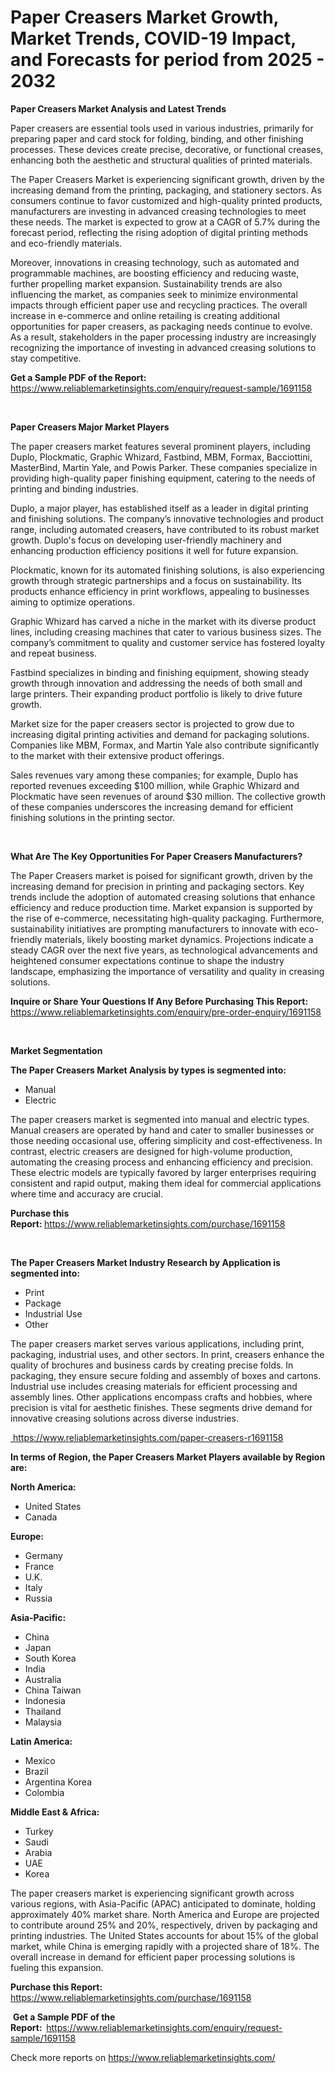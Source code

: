 <p><h1>Paper Creasers Market Growth, Market Trends, COVID-19 Impact, and Forecasts for period from 2025 - 2032</h1></p><p><strong>Paper Creasers Market Analysis and Latest Trends</strong></p>
<p><p>Paper creasers are essential tools used in various industries, primarily for preparing paper and card stock for folding, binding, and other finishing processes. These devices create precise, decorative, or functional creases, enhancing both the aesthetic and structural qualities of printed materials.</p><p>The Paper Creasers Market is experiencing significant growth, driven by the increasing demand from the printing, packaging, and stationery sectors. As consumers continue to favor customized and high-quality printed products, manufacturers are investing in advanced creasing technologies to meet these needs. The market is expected to grow at a CAGR of 5.7% during the forecast period, reflecting the rising adoption of digital printing methods and eco-friendly materials.</p><p>Moreover, innovations in creasing technology, such as automated and programmable machines, are boosting efficiency and reducing waste, further propelling market expansion. Sustainability trends are also influencing the market, as companies seek to minimize environmental impacts through efficient paper use and recycling practices. The overall increase in e-commerce and online retailing is creating additional opportunities for paper creasers, as packaging needs continue to evolve. As a result, stakeholders in the paper processing industry are increasingly recognizing the importance of investing in advanced creasing solutions to stay competitive.</p></p>
<p><strong>Get a Sample PDF of the Report:&nbsp;</strong> <a href="https://www.reliablemarketinsights.com/enquiry/request-sample/1691158?utm_campaign=2181&utm_medium=2&utm_source=Github&utm_content=ia&utm_term=26032025&utm_id=paper-creasers">https://www.reliablemarketinsights.com/enquiry/request-sample/1691158</a></p>
<p>&nbsp;</p>
<p><strong>Paper Creasers Major Market Players</strong></p>
<p><p>The paper creasers market features several prominent players, including Duplo, Plockmatic, Graphic Whizard, Fastbind, MBM, Formax, Bacciottini, MasterBind, Martin Yale, and Powis Parker. These companies specialize in providing high-quality paper finishing equipment, catering to the needs of printing and binding industries.</p><p>Duplo, a major player, has established itself as a leader in digital printing and finishing solutions. The company’s innovative technologies and product range, including automated creasers, have contributed to its robust market growth. Duplo's focus on developing user-friendly machinery and enhancing production efficiency positions it well for future expansion.</p><p>Plockmatic, known for its automated finishing solutions, is also experiencing growth through strategic partnerships and a focus on sustainability. Its products enhance efficiency in print workflows, appealing to businesses aiming to optimize operations.</p><p>Graphic Whizard has carved a niche in the market with its diverse product lines, including creasing machines that cater to various business sizes. The company’s commitment to quality and customer service has fostered loyalty and repeat business.</p><p>Fastbind specializes in binding and finishing equipment, showing steady growth through innovation and addressing the needs of both small and large printers. Their expanding product portfolio is likely to drive future growth.</p><p>Market size for the paper creasers sector is projected to grow due to increasing digital printing activities and demand for packaging solutions. Companies like MBM, Formax, and Martin Yale also contribute significantly to the market with their extensive product offerings.</p><p>Sales revenues vary among these companies; for example, Duplo has reported revenues exceeding $100 million, while Graphic Whizard and Plockmatic have seen revenues of around $30 million. The collective growth of these companies underscores the increasing demand for efficient finishing solutions in the printing sector.</p></p>
<p>&nbsp;</p>
<p><strong>What Are The Key Opportunities For Paper Creasers Manufacturers?</strong></p>
<p><p>The Paper Creasers market is poised for significant growth, driven by the increasing demand for precision in printing and packaging sectors. Key trends include the adoption of automated creasing solutions that enhance efficiency and reduce production time. Market expansion is supported by the rise of e-commerce, necessitating high-quality packaging. Furthermore, sustainability initiatives are prompting manufacturers to innovate with eco-friendly materials, likely boosting market dynamics. Projections indicate a steady CAGR over the next five years, as technological advancements and heightened consumer expectations continue to shape the industry landscape, emphasizing the importance of versatility and quality in creasing solutions.</p></p>
<p><strong>Inquire or Share Your Questions If Any Before Purchasing This Report:</strong> <a href="https://www.reliablemarketinsights.com/enquiry/pre-order-enquiry/1691158?utm_campaign=2181&utm_medium=2&utm_source=Github&utm_content=ia&utm_term=26032025&utm_id=paper-creasers">https://www.reliablemarketinsights.com/enquiry/pre-order-enquiry/1691158</a></p>
<p>&nbsp;</p>
<p><strong>Market Segmentation</strong></p>
<p><strong>The Paper Creasers Market Analysis by types is segmented into:</strong></p>
<p><ul><li>Manual</li><li>Electric</li></ul></p>
<p><p>The paper creasers market is segmented into manual and electric types. Manual creasers are operated by hand and cater to smaller businesses or those needing occasional use, offering simplicity and cost-effectiveness. In contrast, electric creasers are designed for high-volume production, automating the creasing process and enhancing efficiency and precision. These electric models are typically favored by larger enterprises requiring consistent and rapid output, making them ideal for commercial applications where time and accuracy are crucial.</p></p>
<p><strong>Purchase this Report:&nbsp;</strong><a href="https://www.reliablemarketinsights.com/purchase/1691158?utm_campaign=2181&utm_medium=2&utm_source=Github&utm_content=ia&utm_term=26032025&utm_id=paper-creasers">https://www.reliablemarketinsights.com/purchase/1691158</a></p>
<p>&nbsp;</p>
<p><strong>The Paper Creasers Market Industry Research by Application is segmented into:</strong></p>
<p><ul><li>Print</li><li>Package</li><li>Industrial Use</li><li>Other</li></ul></p>
<p><p>The paper creasers market serves various applications, including print, packaging, industrial uses, and other sectors. In print, creasers enhance the quality of brochures and business cards by creating precise folds. In packaging, they ensure secure folding and assembly of boxes and cartons. Industrial use includes creasing materials for efficient processing and assembly lines. Other applications encompass crafts and hobbies, where precision is vital for aesthetic finishes. These segments drive demand for innovative creasing solutions across diverse industries.</p></p>
<p><a href="https://www.reliablemarketinsights.com/paper-creasers-r1691158?utm_campaign=2181&utm_medium=2&utm_source=Github&utm_content=ia&utm_term=26032025&utm_id=paper-creasers">&nbsp;https://www.reliablemarketinsights.com/paper-creasers-r1691158</a></p>
<p><strong>In terms of Region, the Paper Creasers Market Players available by Region are:</strong></p>
<p>
    <p> <strong> North America: </strong>
        <ul>
            <li>United States</li>
            <li>Canada</li>
        </ul>
        </p> 
    <p> <strong> Europe: </strong>
        <ul>
            <li>Germany</li>
            <li>France</li>
            <li>U.K.</li>
            <li>Italy</li>
            <li>Russia</li>
        </ul>
        </p> 
    <p> <strong> Asia-Pacific: </strong>
        <ul>
            <li>China</li>
            <li>Japan</li>
            <li>South Korea</li>
            <li>India</li>
            <li>Australia</li>
            <li>China Taiwan</li>
            <li>Indonesia</li>
            <li>Thailand</li>
            <li>Malaysia</li>
        </ul>
        </p> 
    <p> <strong> Latin America: </strong>
        <ul>
            <li>Mexico</li>
            <li>Brazil</li>
            <li>Argentina Korea</li>
            <li>Colombia</li>
        </ul>
        </p> 
    <p> <strong> Middle East & Africa: </strong>
        <ul>
            <li>Turkey</li>
            <li>Saudi</li>
            <li>Arabia</li>
            <li>UAE</li>
            <li>Korea</li>
        </ul>
    </p>
    </p>
<p><p>The paper creasers market is experiencing significant growth across various regions, with Asia-Pacific (APAC) anticipated to dominate, holding approximately 40% market share. North America and Europe are projected to contribute around 25% and 20%, respectively, driven by packaging and printing industries. The United States accounts for about 15% of the global market, while China is emerging rapidly with a projected share of 18%. The overall increase in demand for efficient paper processing solutions is fueling this expansion.</p></p>
<p><strong>Purchase this Report: </strong><a href="https://www.reliablemarketinsights.com/purchase/1691158?utm_campaign=2181&utm_medium=2&utm_source=Github&utm_content=ia&utm_term=26032025&utm_id=paper-creasers">https://www.reliablemarketinsights.com/purchase/1691158</a></p>
<p>&nbsp;<strong>Get a Sample PDF of the Report:&nbsp;&nbsp;</strong><a href="https://www.reliablemarketinsights.com/enquiry/request-sample/1691158?utm_campaign=2181&utm_medium=2&utm_source=Github&utm_content=ia&utm_term=26032025&utm_id=paper-creasers">https://www.reliablemarketinsights.com/enquiry/request-sample/1691158</a></p>
<p><strong></strong></p>
<p>Check more reports on <a href="https://www.reliablemarketinsights.com/?utm_campaign=2181&utm_medium=2&utm_source=Github&utm_content=ia&utm_term=26032025&utm_id=paper-creasers">https://www.reliablemarketinsights.com/</a></p>